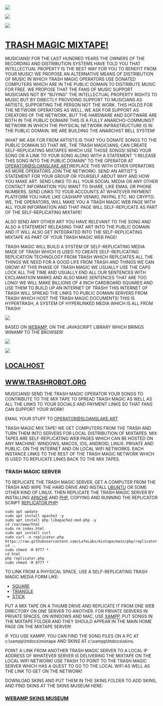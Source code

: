 ![](https://raw.githubusercontent.com/LafeLabs/mixtape/main/trashmagic/qrcode.png)

![](https://raw.githubusercontent.com/LafeLabs/mixtape/main/trashmagic/qrcode-page.png)

![](https://raw.githubusercontent.com/LafeLabs/mixtape/main/trashmagic/squares.png)

# [TRASH MAGIC MIXTAPE!](https://www.github.com/lafelabs/mixtape)

MUSICIANS! FOR THE LAST HUNDRED YEARS THE OWNERS OF THE RECORDING AND DISTRIBUTION SYSTEMS HAVE TOLD YOU THAT INTELLECTUAL PROPERTY IS THE BEST WAY FOR YOU TO BENEFIT FROM YOUR MUSIC!  WE PROPOSE AN ALTERNATIVE MEANS OF DISTRIBUTION OF MUSIC IN WHICH TRASH MAGIC OPERATORS USE DONATED COMPUTERS WHICH ARE IN THE PUBLIC DOMAIN TO DISTRIBUTE MUSIC FOR FREE.  WE PROPOSE THAT THE FANS OF MUSIC SUPPORT MUSICIANS NOT BY "BUYING" THE INTELLECTUAL PROPERTY RIGHTS TO MUSIC BUT BY DIRECTLY PROVIDING SUPPORT TO MUSICIANS AS ARTISTS, SUPPORTING THE PERSON NOT THE WORK. THIS HOLDS FOR THE NETWORK OPERATORS AS WELL. WE ASK FOR SUPPORT AS CREATORS OF THE NETWORK, BUT THE HARDWARE AND SOFTWARE ARE BOTH IN THE PUBLIC DOMAIN!  THIS IS A FULLY ANARCHO-COMMUNIST NETWORK IN WHICH THE PHYSICAL NETWORK INFRASTRUCTURE IS IN THE PUBLIC DOMAIN. WE ARE BUILDING THE ANARCHIST BELL SYSTEM!
        
        
WHAT WE ASK FOR FROM ARTISTS IS THAT YOU DONATE SONGS TO THE PUBLIC DOMAIN SO THAT WE, THE TRASH MAGICIANS, CAN CREATE SELF-REPLICATING MIXTAPES WHICH USE THOSE SONGS!  SEND YOUR SONG OR A LINK TO YOUR SONG ALONG WITH A STATEMENT "I RELEASE THIS SONG INTO THE PUBLIC DOMAIN" TO THE OPERATOR AT OPERATOR@SLOANSLAKE.ART(REPLACE THIS WITH OTHER OPERATORS AS MORE OPERATORS JOIN THE NETWORK).  SEND AN ARTIST'S STATEMENT FOR YOUR GROUP OR YOURSELF ABOUT WHY AND HOW YOU MAKE ART.  SEND LINKS TO ALL YOUR SOCIAL MEDIA OR ANY OTHER CONTACT INFORMATION YOU WANT TO SHARE, LIKE EMAIL OR PHONE NUMBERS. SEND LINKS TO YOUR ACCOUNTS AT WHATEVER PAYMENT PLATFORM YOU HAVE LIKE CASHAPP VENMO, PAYPAL ETC. NO CRYPTO.  WE, THE OPERATORS, WILL MAKE YOU A TRASH MAGIC WEB PAGE WITH ALL YOUR INFORMATION AND THAT PAGE WILL SELF-REPLICATE AS PART OF THE SELF-REPLICATING MIXTAPE! 
        

ALSO SEND ANY OTHER ART YOU HAVE RELEVANT TO THE SONG AND ALSO A STATEMENT RELEASING THAT ART INTO THE PUBLIC DOMAIN AND IT WILL ALSO GET INTEGRATED INTO THE SELF-REPLICATING MIXTAPE AS PART OF YOUR TRASH MAGIC WEB PAGE!

    
TRASH MAGIC WILL BUILD A SYSTEM OF SELF-REPLICATING MEDIA MADE OF TRASH WHICH IS USED TO CREATE SELF-REPLICATING REPLICATION TECHNOLOGY FROM TRASH WHICH REPLCIATES ALL THE THINGS WE NEED FOR A GOOD LIFE FROM TRASH AND THINGS WE CAN GROW!  AT THIS PHASE OF TRASH MAGIC WE USUALLY USE THE CAPS LOCK ALL THE TIME AND USUALLY END ALL OUR SENTENCES WITH EXCLAMATION MARKS AND ALSO MAKE SENTENCES THAT ARE TOO LONG!  WE WILL MAKE BILLIONS OF 4 INCH CARDBOARD SQUARES AND USE THEM TO BUILD UP AN INTERNET OF TRASH!  THIS INTERNET OF TRASH WILL SPREAD THE LINKS TO PUBLIC DOMAIN SERVERS FROM TRASH WHICH HOST THE TRASH MAGIC DOCUMENTS!  THIS IS HYPERTRASH, A SYSTEM OF HYPERLINKED MEDIA WHICH IS ALL FROM TRASH!  


![](https://raw.githubusercontent.com/LafeLabs/mixtape/main/trashmagic/winamp.png)


BASED ON [WEBAMP](https://webamp.org/), ON THE JAVASCRIPT LIBRARY WHICH BRINGS WINAMP TO THE BROWSER!


![](https://raw.githubusercontent.com/LafeLabs/mixtape/main/trashmagic/drinkme.png)

![](https://raw.githubusercontent.com/LafeLabs/mixtape/main/trashmagic/server.png)


## [LOCALHOST](http://localhost/)

## [WWW.TRASHROBOT.ORG](https://www.trashrobot.org)


MUSICIANS!  SEND THE TRASH MAGIC OPERATOR YOUR SONGS TO CONTRIBUTE TO THE MIX TAPE TO SPREAD TRASH MAGIC AS WELL AS ALL THE LINKS TO YOUR SOCIALS AND PAYMENT LINKS SO THAT FANS CAN SUPPORT YOUR WORK!

EMAIL YOUR STUFF TO OPERATOR@SLOANSLAKE.ART

TRASH MAGIC MIX TAPE!  WE GET COMPUTERS FROM THE TRASH AND TURN THEM INTO SERVERS FOR LOCAL DISTRIBUTION OF MIXTAPES.  MIX TAPES ARE SELF-REPLICATING WEB PAGES WHICH CAN BE HOSTED ON ANY MACHINE: WINDOWS, MACOS, IOS, ANDROID, LINUX.  PRIVATE AND PUBLIC. ON THE INTERNET AND ON LOCAL WIFI NETWORKS.  EACH INSTANCE LINKS TO THE REST OF THE TRASH MAGIC NETWORK WHICH IS USED TO REPLICATE LINKS BACK TO THE MIX TAPES.  

### TRASH MAGIC SERVER

TO REPLICATE THE TRASH MAGIC SERVER, GET A COMPUTER FROM THE TRASH AND WIPE THE HARD DRIVE AND INSTALL [UBUNTU](https://ubuntu.com/desktop) OR SOME OTHER KIND OF LINUX.  THEN REPLICATE THE TRASH MAGIC SERVER BY INSTALLING [APACHE](https://www.apache.org/) AND [PHP](https://www.php.net/), COPYING AND RUNNING THE REPLICATOR SCRIPT [REPLICATOR.PHP](https://github.com/LafeLabs/mixtape/blob/main/replicator.php)!  

```
sudo apt update
sudo apt install apache2 -y
sudo apt install php libapache2-mod-php -y
cd /var/www/html
sudo rm index.html
sudo apt install curl
sudo curl -o replicator.php https://raw.githubusercontent.com/LafeLabs/mixtape/main/php/replicator.txt
cd ..
sudo chmod -R 0777 *
cd html
php replicator.php
sudo chmod -R 0777 *
```

TO LINK FROM A PHYSICAL SPACE, USE A SELF-REPLICATING TRASH MAGIC MEDIA FORM LIKE:

 - [SQUARE](https://www.github.com/lafelabs/square)
 - [TRIANGLE](https://www.github.com/lafelabs/triangle)
 - [STICK](https://www.github.com/lafelabs/stick)

PUT A MIX TAPE ON A THUMB DRIVE AND REPLICATE IT FROM ONE WEB DIRECTORY ON ONE SERVER TO ANOTHER. FOR PRIVATE SERVERS IN PRIVATE SPACES, ON WINDOWS AND MAC, USE [XAMPP](https://www.apachefriends.org/).  PUT SONGS IN THE MIXTAPE FOLDER AND THEY SHOULD APPEAR IN THE MAIN HOME PAGE ON THE MIXTAPE SERVER!  

IF YOU USE XAMPP, YOU CAN FIND THE SONG FILES ON A PC AT c:\xampp\htdocs\mixtape AND SKINS AT c:\xampp\htdocs\skins.  

POINT A LINK FROM ANOTHER TRASH MAGIC SERVER TO A LOCAL IP ADDRESS OF WHATEVER SERVER IS DELIVERING THE MIXTAPE ON THE LOCAL WIFI NETWORK!  USE TRASH TO POINT TO THE TRASH MAGIC SERVER WHICH HAS A QUEST TO GO TO THE LOCAL WIFI AS WELL AS THE LINK TO GET ON THE NETWORK!


DOWNLOAD SKINS AND PUT THEM IN THE SKINS FOLDER TO ADD SKINS, AND FIND SKINS AT THE SKINS MUSEUM HERE:

### [WEBAMP SKINS MUSEUM](https://skins.webamp.org/)
